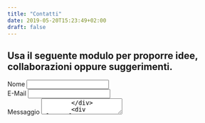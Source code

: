 ```yaml
---
title: "Contatti"
date: 2019-05-20T15:23:49+02:00
draft: false
---
```

<div class="row">
<h2>Usa il seguente modulo per proporre idee, collaborazioni oppure suggerimenti. </h2>
<form action="https://formspree.io/email@domain.tld" method="POST">
    <div class="column col-6">
        <div class="form-group">
            <label>Nome</label>
            <input type="text" name="name" id="name">
        </div>
        <div class="form-group">
            <label>E-Mail</label>
            <input type="email" name="email" id="email">
        </div>
        <div class="form-group">
            <label>Messaggio</label>
            <textarea name="message" id="message">
        </div>
        <div class="form-group">
            <input type="submit" name="submit" value="Invia">
        </div>
    </div>
</form>
</div>

